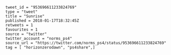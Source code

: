 ```
tweet_id = "953696611233824769"
type = "tweet"
title = "Sunrise"
published = 2018-01-17T18:32:45Z
retweets = 1
favourites = 1
source = "twitter"
twitter_account = "norms_ps4"
source_url = "https://twitter.com/norms_ps4/status/953696611233824769"
tag = [ "horizonzerodawn", "ps4share",]
```

<p class='image'><img src='https://mnf.m17s.net/2018/01/17/DTw2AqKWsAAY7Lu.jpg' alt=''></p>

